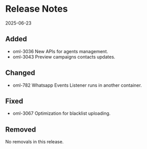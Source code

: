 # Release Notes
2025-06-23

## Added

- oml-3036 New APIs for agents management.
- oml-3043 Preview campaigns contacts updates.

## Changed

- oml-782 Whatsapp Events Listener runs in another container.

## Fixed

- oml-3067 Optimization for blacklist uploading.

## Removed

No removals in this release.
